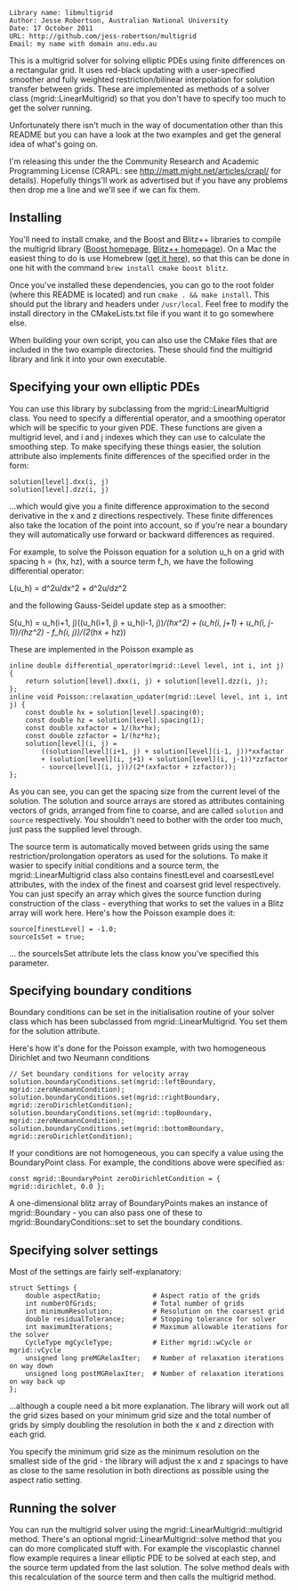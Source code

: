 	Library name: libmultigrid
	Author: Jesse Robertson, Australian National University
	Date: 17 October 2011
	URL: http://github.com/jess-robertson/multigrid
	Email: my name with domain anu.edu.au

This is a multigrid solver for solving elliptic PDEs using finite differences on a rectangular grid. It uses red-black updating with a user-specified smoother and fully weighted restriction/bilinear interpolation for solution transfer between grids. These are implemented as methods of a solver class (mgrid::LinearMultigrid) so that you don't have to specify too much to get the solver running.

Unfortunately there isn't much in the way of documentation other than this README but you can have a look at the two examples and get the general idea of what's going on.

I'm releasing this under the the Community Research and Academic Programming License (CRAPL: see http://matt.might.net/articles/crapl/ for details). Hopefully things'll work as advertised but if you have any problems then drop me a line and we'll see if we can fix them.



Installing
----------

You'll need to install cmake, and the Boost and Blitz++ libraries to compile the multigrid library ([Boost homepage](www.boost.org/), [Blitz++ homepage](http://www.oonumerics.org/blitz/)). On a Mac the easiest thing to do is use Homebrew ([get it here](http://mxcl.github.com/homebrew/)), so that this can be done in one hit with the command `brew install cmake boost blitz`.

Once you've installed these dependencies, you can go to the root folder (where this README is located) and run `cmake . && make install`. This should put the library and headers under `/usr/local`. Feel free to modify the install directory in the CMakeLists.txt file if you want it to go somewhere else.

When building your own script, you can also use the CMake files that are included in the two example directories. These should find the multigrid library and link it into your own executable.



Specifying your own elliptic PDEs
---------------------------------

You can use this library by subclassing from the mgrid::LinearMultigrid class. You need to specify a differential operator, and a smoothing operator which will be specific to your given PDE. These functions are given a multigrid level, and i and j indexes which they can use to calculate the smoothing step. To make specifying these things easier, the solution attribute also implements finite differences of the specified order in the form:

	solution[level].dxx(i, j)
	solution[level].dzz(i, j)

...which would give you a finite difference approximation to the second derivative in the x and z directions respectively. These finite differences also take the location of the point into account, so if you're near a boundary they will automatically use forward or backward differences as required.

For example, to solve the Poisson equation for a solution u_h on a grid with spacing h = (hx, hz), with a source term f_h, we have the following differential operator:

L(u_h) = d^2u/dx^2 + d^2u/dz^2

and the following Gauss-Seidel update step as a smoother:

S(u_h) = u_h(i+1, j)((u_h(i+1, j) + u_h(i-1, j))*/(hx^2)
        + (u_h(i, j+1) + u_h(i, j-1))/(hz^2) 
        - f_h(i, j))/(2*(hx + hz))

These are implemented in the Poisson example as

	inline double differential_operator(mgrid::Level level, int i, int j) {
	    return solution[level].dxx(i, j) + solution[level].dzz(i, j);
	};
	inline void Poisson::relaxation_updater(mgrid::Level level, int i, int j) { 
	    const double hx = solution[level].spacing(0);
	    const double hz = solution[level].spacing(1);
	    const double xxfactor = 1/(hx*hx);
	    const double zzfactor = 1/(hz*hz);
	    solution[level](i, j) = 
	        ((solution[level](i+1, j) + solution[level](i-1, j))*xxfactor
	        + (solution[level](i, j+1) + solution[level](i, j-1))*zzfactor 
	        - source[level](i, j))/(2*(xxfactor + zzfactor));
	};

As you can see, you can get the spacing size from the current level of the solution. The solution and source arrays are stored as attributes containing vectors of grids, arranged from fine to coarse, and are called `solution` and `source` respectively. You shouldn't need to bother with the order too much, just pass the supplied level through.

The source term is automatically moved between grids using the same restriction/prolongation operators as used for the solutions. To make it wasier to specify initial conditions and a source term, the mgrid::LinearMultigrid class also contains finestLevel and coarsestLevel attributes, with the index of the finest and coarsest grid level respectively. You can just specify an array which gives the source function during construction of the class - everything that works to set the values in a Blitz array will work here. Here's how the Poisson example does it:

    source[finestLevel] = -1.0; 
    sourceIsSet = true;   

... the sourceIsSet attribute lets the class know you've specified this parameter.



Specifying boundary conditions
------------------------------

Boundary conditions can be set in the initialisation routine of your solver class which has been subclassed from mgrid::LinearMultigrid. You set them for the solution attribute.

Here's how it's done for the Poisson example, with two homogeneous Dirichlet and two Neumann conditions

	// Set boundary conditions for velocity array 
	solution.boundaryConditions.set(mgrid::leftBoundary,   mgrid::zeroNeumannCondition);
	solution.boundaryConditions.set(mgrid::rightBoundary,  mgrid::zeroDirichletCondition);
	solution.boundaryConditions.set(mgrid::topBoundary,    mgrid::zeroNeumannCondition);    
	solution.boundaryConditions.set(mgrid::bottomBoundary, mgrid::zeroDirichletCondition); 

If your conditions are not homogeneous, you can specify a value using the BoundaryPoint class. For example, the conditions above were specified as:

	const mgrid::BoundaryPoint zeroDirichletCondition = { mgrid::dirichlet, 0.0 };

A one-dimensional blitz array of BoundaryPoints makes an instance of mgrid::Boundary - you can also pass one of these to mgrid::BoundaryConditions::set to set the boundary conditions.



Specifying solver settings
--------------------------

Most of the settings are fairly self-explanatory:

	struct Settings { 
	    double aspectRatio; 			# Aspect ratio of the grids
	    int numberOfGrids; 				# Total number of grids
	    int minimumResolution;			# Resolution on the coarsest grid
	    double residualTolerance;		# Stopping tolerance for solver
	    int maximumIterations;			# Maximum allowable iterations for the solver
	    CycleType mgCycleType;			# Either mgrid::wCycle or mgrid::vCycle
	    unsigned long preMGRelaxIter;	# Number of relaxation iterations on way down
	    unsigned long postMGRelaxIter;	# Number of relaxation iterations on way back up
	};

...although a couple need a bit more explanation. The library will work out all the grid sizes based on your minimum grid size and the total number of grids by simply doubling the resolution in both the x and z direction with each grid. 

You specify the minimum grid size as the minimum resolution on the smallest side of the grid - the library will adjust the x and z spacings to have as close to the same resolution in both directions as possible using the aspect ratio setting.



Running the solver
------------------

You can run the multigrid solver using the mgrid::LinearMultigrid::multigrid method. There's an optional mgrid::LinearMultigrid::solve method that you can do more complicated stuff with. For example the viscoplastic channel flow example requires a linear elliptic PDE to be solved at each step, and the source term updated from the last solution. The solve method deals with this recalculation of the source term and then calls the multigrid method.
